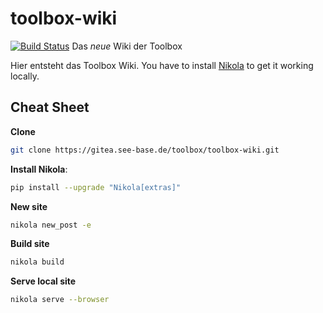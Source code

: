  toolbox-wiki
===================
[![Build Status](https://travis-ci.org/ToolboxBodensee/toolbox-wiki.svg?branch=master)](https://travis-ci.org/ToolboxBodensee/toolbox-wiki)
Das *neue* Wiki der Toolbox


Hier entsteht das Toolbox Wiki.
You have to install [Nikola](https://getnikola.com/getting-started.html) to get it working locally.

 Cheat Sheet
-------------
**Clone**
```bash
git clone https://gitea.see-base.de/toolbox/toolbox-wiki.git
```

**Install Nikola**:
```bash
pip install --upgrade "Nikola[extras]"
````

**New site**
```bash
nikola new_post -e
```

**Build site**
```bash
nikola build
```

**Serve local site**
```bash
nikola serve --browser
```
